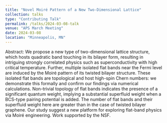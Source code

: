 ```yaml
---
title: "Novel Moiré Pattern of a New Two-Dimensional Lattice"
collection: talks
type: "Contributing Talk"
permalink: /talks/2024-03-08-talk
venue: "APS March Meeting"
date: 2024-03-08
location: "Minneapolis, MN"
---
```


Abstract: We propose a new type of two-dimensional lattice structure, which hosts quadratic band touching in its bilayer form, resulting in intriguing strongly correlated physics such as superconductivity with high critical temperature. Further, multiple isolated flat bands near the Fermi level are induced by the Moiré pattern of its twisted bilayer structure. These isolated flat bands are topological and host high-spin Chern numbers: we demonstrate this formally and confirm our findings via numerical calculations. Non-trivial topology of flat bands indicates the presence of a significant quantum weight, implying a substantial superfluid weight when a BCS-type pairing potential is added. The number of flat bands and their superfluid weight here are greater than in the case of twisted bilayer graphene. Our study suggest a new platform for exploring flat-band physics via Moiré engineering. Work supported by the NSF.
